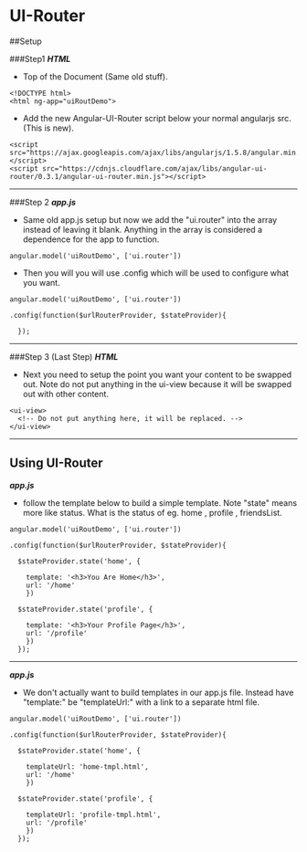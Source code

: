 # UI-Router

##Setup

###Step1
***HTML***
* Top of the Document (Same old stuff).
```
<!DOCTYPE html>
<html ng-app="uiRoutDemo">
```
* Add the new Angular-UI-Router script below your normal angularjs src. (This is new).
```
<script src="https://ajax.googleapis.com/ajax/libs/angularjs/1.5.8/angular.min.js"></script>
<script src="https://cdnjs.cloudflare.com/ajax/libs/angular-ui-router/0.3.1/angular-ui-router.min.js"></script>
```
---
###Step 2
***app.js***
* Same old app.js setup but now we add the "ui.router" into the array instead of leaving it blank. Anything in the array is considered a dependence for the app to function.  
```
angular.model('uiRoutDemo', ['ui.router'])
```
* Then you will you will use .config which will be used to configure what you want.
```
angular.model('uiRoutDemo', ['ui.router'])

.config(function($urlRouterProvider, $stateProvider){

  });
```
---
###Step 3 (Last Step)
***HTML***
* Next you need to setup the point you want your content to be swapped out. Note do not put anything in the ui-view because it will be swapped out with other content.
```
<ui-view>
  <!-- Do not put anything here, it will be replaced. -->
</ui-view>
```
---

## Using UI-Router

***app.js***
* follow the template below to build a simple template. Note "state" means more like status. What is the status of eg. home , profile , friendsList.
```
angular.model('uiRoutDemo', ['ui.router'])

.config(function($urlRouterProvider, $stateProvider){

  $stateProvider.state('home', {

    template: '<h3>You Are Home</h3>',
    url: '/home'
    })

  $stateProvider.state('profile', {

    template: '<h3>Your Profile Page</h3>',
    url: '/profile'
    })
  });
```
---

***app.js***
* We don't actually want to build templates in our app.js file. Instead have "template:" be "templateUrl:" with a link to a separate html file.
```
angular.model('uiRoutDemo', ['ui.router'])

.config(function($urlRouterProvider, $stateProvider){

  $stateProvider.state('home', {

    templateUrl: 'home-tmpl.html',
    url: '/home'
    })

  $stateProvider.state('profile', {

    templateUrl: 'profile-tmpl.html',
    url: '/profile'
    })
  });
```
